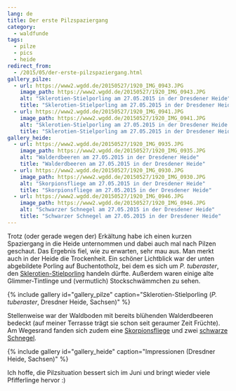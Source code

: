 ```yaml
---
lang: de
title: Der erste Pilzspaziergang
category:
  - waldfunde
tags:
  - pilze
  - pics
  - heide
redirect_from:
  - /2015/05/der-erste-pilzspaziergang.html
gallery_pilze:
  - url: https://www2.wgdd.de/20150527/1920_IMG_0943.JPG
    image_path: https://www2.wgdd.de/20150527/1920_IMG_0943.JPG
    alt: "Sklerotien-Stielporling am 27.05.2015 in der Dresdener Heide"
    title: "Sklerotien-Stielporling am 27.05.2015 in der Dresdener Heide"
  - url: https://www2.wgdd.de/20150527/1920_IMG_0941.JPG
    image_path: https://www2.wgdd.de/20150527/1920_IMG_0941.JPG
    alt: "Sklerotien-Stielporling am 27.05.2015 in der Dresdener Heide (Draufsicht)"
    title: "Sklerotien-Stielporling am 27.05.2015 in der Dresdener Heide (Draufsicht)"
gallery_heide:
  - url: https://www2.wgdd.de/20150527/1920_IMG_0935.JPG
    image_path: https://www2.wgdd.de/20150527/1920_IMG_0935.JPG
    alt: "Walderdbeeren am 27.05.2015 in der Dresdener Heide"
    title: "Walderdbeeren am 27.05.2015 in der Dresdener Heide"
  - url: https://www2.wgdd.de/20150527/1920_IMG_0930.JPG
    image_path: https://www2.wgdd.de/20150527/1920_IMG_0930.JPG
    alt: "Skorpionsfliege am 27.05.2015 in der Dresdener Heide"
    title: "Skorpionsfliege am 27.05.2015 in der Dresdener Heide"
  - url: https://www2.wgdd.de/20150527/1920_IMG_0946.JPG
    image_path: https://www2.wgdd.de/20150527/1920_IMG_0946.JPG
    alt: "Schwarzer Schnegel am 27.05.2015 in der Dresdener Heide"
    title: "Schwarzer Schnegel am 27.05.2015 in der Dresdener Heide"
---
```


Trotz (oder gerade wegen der) Erkältung habe ich einen kurzen Spaziergang in
die Heide unternommen und dabei auch mal nach Pilzen geschaut. Das Ergebnis
fiel, wie zu erwarten, sehr mau aus. Man merkt auch in der Heide die
Trockenheit. Ein schöner Lichtblick war der unten abgebildete Porling auf
Buchentotholz, bei dem es sich um *P. tuberaster*, den
[Sklerotien-Stielporling] handeln dürfte. Außerdem waren einige alte
Glimmer-Tintlinge und (vermutlich) Stockschwämmchen zu sehen.

[Sklerotien-Stielporling]: http://de.wikipedia.org/wiki/Sklerotien-Stielporling

{% include gallery id="gallery_pilze" caption="Sklerotien-Stielporling (*P. tuberaster*, Dresdner Heide, Sachsen)" %}

Stellenweise war der Waldboden mit bereits blühenden Walderdbeeren bedeckt (auf
meiner Terrasse trägt sie schon seit geraumer Zeit Früchte). Am Wegesrand
fanden sich zudem eine [Skorpionsfliege] und zwei [schwarze Schnegel].

[Skorpionsfliege]: http://de.wikipedia.org/wiki/Skorpionsfliegen
[schwarze Schnegel]: http://de.wikipedia.org/wiki/Schwarzer_Schnegel

{% include gallery id="gallery_heide" caption="Impressionen (Dresdner Heide, Sachsen)" %}

Ich hoffe, die Pilzsituation bessert sich im Juni und bringt wieder viele
Pfifferlinge hervor :)

<!-- vim: set tw=79 ts=2 sw=2 ai si et: -->
